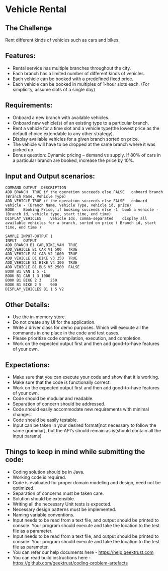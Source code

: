 # Vehicle Rental

## The Challenge

Rent different kinds of vehicles such as cars and bikes.

## Features:

- Rental service has multiple branches throughout the city.
- Each branch has a limited number of different kinds of vehicles.
- Each vehicle can be booked with a predefined fixed price.
- Each vehicle can be booked in multiples of 1-hour slots each. (For simplicity, assume slots of a single day)

## Requirements:

- Onboard a new branch with available vehicles.
- Onboard new vehicle(s) of an existing type to a particular branch.
- Rent a vehicle for a time slot and a vehicle type(the lowest price as the default choice extendable to any other strategy).
- Display available vehicles for a given branch sorted on price.
- The vehicle will have to be dropped at the same branch where it was picked up.
- Bonus question:
Dynamic pricing – demand vs supply. If 80% of cars in a particular branch are booked, increase the price by 10%.

## Input and Output scenarios:
```
COMMAND	OUTPUT	DESCRIPTION
ADD_BRANCH	TRUE if the operation succeeds else FALSE	onboard branch (Branch Name, Vehicle Type)
ADD_VEHICLE	TRUE if the operation succeeds else FALSE	onboard vehicle - (Branch Name, Vehicle Type, vehicle id, price)
BOOK	Booking Price, if booking succeeds else -1	book a vehicle - (Branch id, vehicle type, start time, end time)
DISPLAY_VEHICLES	Vehicle Ids, comma-separated	display all available vehicles for a branch, sorted on price ( Branch id, start time, end time )
```

```
SAMPLE INPUT-OUTPUT 1
INPUT	OUTPUT
ADD_BRANCH B1 CAR,BIKE,VAN	TRUE
ADD_VEHICLE B1 CAR V1 500	TRUE
ADD_VEHICLE B1 CAR V2 1000	TRUE
ADD_VEHICLE B1 BIKE V3 250	TRUE
ADD_VEHICLE B1 BIKE V4 300	TRUE
ADD_VEHICLE B1 BUS V5 2500	FALSE
BOOK B1 VAN 1 5	-1
BOOK B1 CAR 1 3	1000
BOOK B1 BIKE 2 3	250
BOOK B1 BIKE 2 5	900
DISPLAY_VEHICLES B1 1 5	V2
```

## Other Details:

- Use the in-memory store.
- Do not create any UI for the application.
- Write a driver class for demo purposes. Which will execute all the commands in one place in the code and test cases.
- Please prioritize code compilation, execution, and completion.
- Work on the expected output first and then add good-to-have features of your own.

## Expectations:

- Make sure that you can execute your code and show that it is working.
- Make sure that the code is functionally correct.
- Work on the expected output first and then add good-to-have features of your own.
- Code should be modular and readable.
- Separation of concern should be addressed.
- Code should easily accommodate new requirements with minimal changes.
- Code should be easily testable.
- Input can be taken in your desired format[not necessary to follow the same grammar], but the API’s should remain as is(should contain all the input params)


## Things to keep in mind while submitting the code:

- Coding solution should be in Java.
- Working code is required.
- Code is evaluated for proper domain modeling and design, need not be optimized.
- Separation of concerns must be taken care.
- Solution should be extensible.
- Writing all the necessary Unit tests is expected.
- Necessary design patterns must be implemented.
- Naming variable conventions.
- Input needs to be read from a text file, and output should be printed to console. Your program should execute and take the location to the test file as a parameter.
- Input needs to be read from a text file, and output should be printed to console. Your program should execute and take the location to the test file as parameter.
- You can refer our help documents here - https://help.geektrust.com
- You can read build instructions here - https://github.com/geektrust/coding-problem-artefacts